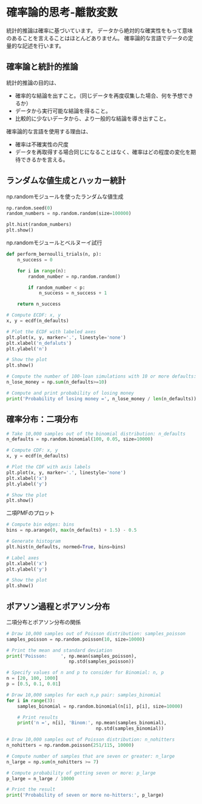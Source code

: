 # 確率論的思考-離散変数

統計的推論は確率に基づいています。 データから絶対的な確実性をもって意味のあることを言えることはほとんどありません。 確率論的な言語でデータの定量的な記述を行います。

## 確率論と統計的推論

統計的推論の目的は、

* 確率的な結論を出すこと。（同じデータを再度収集した場合、何を予想できるか）
* データから実行可能な結論を得ること。
* 比較的に少ないデータから、より一般的な結論を導き出すこと。

確率論的な言語を使用する理由は、

* 確率は不確実性の尺度
* データを再取得する場合同じになることはなく、確率はどの程度の変化を期待できるかを言える。

## ランダムな値生成とハッカー統計

np.randomモジュールを使ったランダムな値生成

```python
np.random.seed(0)
random_numbers = np.random.random(size=100000)

plt.hist(random_numbers)
plt.show()
```

np.randomモジュールとベルヌーイ試行

```python
def perform_bernoulli_trials(n, p):
    n_success = 0

    for i in range(n):
        random_number = np.random.random()

        if random_number < p:
            n_success = n_success + 1

    return n_success
```

```python
# Compute ECDF: x, y
x, y = ecdf(n_defaults)

# Plot the ECDF with labeled axes
plt.plot(x, y, marker='.', linestyle='none')
plt.xlabel('n_defaluts')
plt.ylabel('n')

# Show the plot
plt.show()

# Compute the number of 100-loan simulations with 10 or more defaults: n_lose_money
n_lose_money = np.sum(n_defaults>=10)

# Compute and print probability of losing money
print('Probability of losing money =', n_lose_money / len(n_defaults))
```

## 確率分布：二項分布

```python
# Take 10,000 samples out of the binomial distribution: n_defaults
n_defaults = np.random.binomial(100, 0.05, size=10000)

# Compute CDF: x, y
x, y = ecdf(n_defaults)

# Plot the CDF with axis labels
plt.plot(x, y, marker='.', linestyle='none')
plt.xlabel('x')
plt.ylabel('y')

# Show the plot
plt.show()

```

二項PMFのプロット

```python
# Compute bin edges: bins
bins = np.arange(0, max(n_defaults) + 1.5) - 0.5

# Generate histogram
plt.hist(n_defaults, normed=True, bins=bins)

# Label axes
plt.xlabel('x')
plt.ylabel('y')

# Show the plot
plt.show()
```

## ポアソン過程とポアソン分布

二項分布とポアソン分布の関係

```python
# Draw 10,000 samples out of Poisson distribution: samples_poisson
samples_poisson = np.random.poisson(10, size=10000)

# Print the mean and standard deviation
print('Poisson:     ', np.mean(samples_poisson),
                       np.std(samples_poisson))

# Specify values of n and p to consider for Binomial: n, p
n = [20, 100, 1000]
p = [0.5, 0.1, 0.01]

# Draw 10,000 samples for each n,p pair: samples_binomial
for i in range(3):
    samples_binomial = np.random.binomial(n[i], p[i], size=10000)

    # Print results
    print('n =', n[i], 'Binom:', np.mean(samples_binomial),
                                 np.std(samples_binomial))
```

```python
# Draw 10,000 samples out of Poisson distribution: n_nohitters
n_nohitters = np.random.poisson(251/115, 10000)

# Compute number of samples that are seven or greater: n_large
n_large = np.sum(n_nohitters >= 7)

# Compute probability of getting seven or more: p_large
p_large = n_large / 10000

# Print the result
print('Probability of seven or more no-hitters:', p_large)

```

